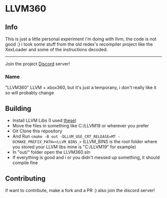 # LLVM360

## Info

This is just a little personal experiment i'm doing with llvm, the code is not good :} i took some stuff from the old redex's recompiler project like the XexLoader and some of the instructions decoded.

---------------
Join the project [Discord][dis] server! 

### Name
"LLVM360" LLVM + xbox360, but it's just a temporany, i don't really like it so will probably change

## Building
- Install LLVM Libs (I used [these][win-llvm])
- Move the files in something like C:/LLVM19 or wherever you prefer
- Git Clone this repository
- And Run `cmake -B out -DLLVM_USE_CRT_RELEASE=MT -DCMAKE_PREFIX_PATH=<LLVM_BINS_>` (LLVM_BINS is the root folder where you stored your LLVM libs mine is "C:/LLVM19" for example)
- In "out/" folder open the LLVM360.sln 
- If everything is good and i or you didn't messed up something, it should compile fine

## Contributing
if want to contribute, make a fork and a PR :} also join the discord server! 



[win-llvm]: https://github.com/c3lang/win-llvm
[dis]: https://discord.gg/JufwFS9mmf
